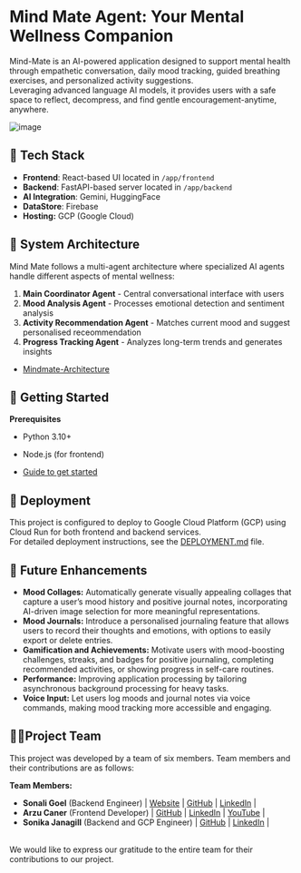 # Mind Mate Agent: Your Mental Wellness Companion
Mind-Mate is an AI-powered application designed to support mental health through empathetic conversation, daily mood tracking, guided breathing exercises, and personalized activity suggestions. </br> Leveraging advanced language AI models, it provides users with a safe space to reflect, decompress, and find gentle encouragement-anytime, anywhere.

![image](https://github.com/user-attachments/assets/a5ab2dff-4d32-42aa-b593-d845bfe2ed79)


## 🧰 Tech Stack
- **Frontend**: React-based UI located in `/app/frontend`
- **Backend**: FastAPI-based server located in `/app/backend`
- **AI Integration**: Gemini, HuggingFace
- **DataStore**: Firebase
- **Hosting:** GCP (Google Cloud)


## 🧱 System Architecture

Mind Mate follows a multi-agent architecture where specialized AI agents handle different aspects of mental wellness:

1. **Main Coordinator Agent** - Central conversational interface with users
2. **Mood Analysis Agent** - Processes emotional detection and sentiment analysis
3. **Activity Recommendation Agent** - Matches current mood and suggest personalised receommendation
4. **Progress Tracking Agent** - Analyzes long-term trends and generates insights

- [Mindmate-Architecture](mindmate-architecture.md)

## 🚀 Getting Started

**Prerequisites**
- Python 3.10+
- Node.js (for frontend)

- [Guide to get started](DevelopersGuide.md)


## 📡 Deployment

This project is configured to deploy to Google Cloud Platform (GCP) using Cloud Run for both frontend and backend services. 
</br> For detailed deployment instructions, see the [DEPLOYMENT.md](DEPLOYMENT.md) file.


## 🔮 Future Enhancements

- **Mood Collages:** Automatically generate visually appealing collages that capture a user’s mood history and positive journal notes, incorporating AI-driven image selection for more meaningful representations.
- **Mood Journals:** Introduce a personalised journaling feature that allows users to record their thoughts and emotions, with options to easily export or delete entries.
- **Gamification and Achievements:** Motivate users with mood-boosting challenges, streaks, and badges for positive journaling, completing recommended activities, or showing progress in self-care routines.
- **Performance:** Improving application processing by tailoring asynchronous background processing for heavy tasks.
- **Voice Input:** Let users log moods and journal notes via voice commands, making mood tracking more accessible and engaging.

## 🌟🤝Project Team
This project was developed by a team of six members. Team members and their contributions are as follows:

**Team Members:**

- **Sonali Goel** (Backend Engineer) | [Website](https://sonaligoel.carrd.co/) | [GitHub](https://github.com/goelsonali) | [LinkedIn](https://www.linkedin.com/in/sonali-goel-tech/) | 
- **Arzu Caner** (Frontend Developer) | [GitHub](https://github.com/arzucaner) | [LinkedIn](https://www.linkedin.com/in/arzucaner/) | [YouTube](@Codearz) |
- **Sonika Janagill** (Backend and GCP Engineer) | [GitHub](https://github.com/sjanagill) | [LinkedIn](https://www.linkedin.com/in/sonikaj/) | 

</br>We would like to express our gratitude to the entire team for their contributions to our project.
